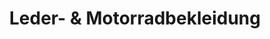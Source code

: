 ---
title: "Leder- & Motorradbekleidung"
url: /dresden/leder-und-motorradbekleidung/
shop: Kleidung
---